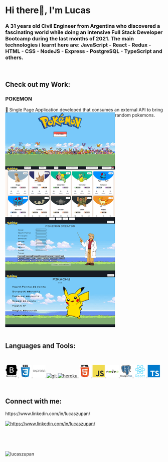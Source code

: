 <h1 align="left">Hi there👋, I'm Lucas</h1>
<h3 align="left">A 31 years old Civil Engineer from Argentina who discovered a fascinating world while doing an intensive Full Stack Developer Bootcamp during the last months of 2021. The main technologies i learnt here are: JavaScript - React - Redux - HTML - CSS - NodeJS - Express - PostgreSQL - TypeScript and others.  </h3>
<br>
<h2 align="left">Check out my Work:</h2>
<h3 align="left">POKEMON</h3>
📌 Single Page Application developed that consumes an external API to bring random pokemons.

<img align="left"  width= "350px" src='https://github.com/LucasZupan/lucaszupan/blob/main/landing.PNG' />
<img align="center" width= "350px" src='https://github.com/LucasZupan/lucaszupan/blob/main/main.PNG' /> <br>
<img align="left" width= "350px" src='https://github.com/LucasZupan/lucaszupan/blob/main/create.PNG' />
<img align="center"width= "350px" src='https://github.com/LucasZupan/lucaszupan/blob/main/detail.PNG' /> <br>
<br>

<h2 align="left">Languages and Tools:</h2><br>
<p align="left"> <a href="https://getbootstrap.com" target="_blank" rel="noreferrer"> <img src="https://raw.githubusercontent.com/devicons/devicon/master/icons/bootstrap/bootstrap-plain-wordmark.svg" alt="bootstrap" width="40" height="40"/> </a> <a href="https://www.w3schools.com/css/" target="_blank" rel="noreferrer"> <img src="https://raw.githubusercontent.com/devicons/devicon/master/icons/css3/css3-original-wordmark.svg" alt="css3" width="40" height="40"/> </a> <a href="https://expressjs.com" target="_blank" rel="noreferrer"> <img src="https://raw.githubusercontent.com/devicons/devicon/master/icons/express/express-original-wordmark.svg" alt="express" width="40" height="40"/> </a> <a href="https://git-scm.com/" target="_blank" rel="noreferrer"> <img src="https://www.vectorlogo.zone/logos/git-scm/git-scm-icon.svg" alt="git" width="40" height="40"/> </a> <a href="https://heroku.com" target="_blank" rel="noreferrer"> <img src="https://www.vectorlogo.zone/logos/heroku/heroku-icon.svg" alt="heroku" width="40" height="40"/> </a> <a href="https://www.w3.org/html/" target="_blank" rel="noreferrer"> <img src="https://raw.githubusercontent.com/devicons/devicon/master/icons/html5/html5-original-wordmark.svg" alt="html5" width="40" height="40"/> </a> <a href="https://developer.mozilla.org/en-US/docs/Web/JavaScript" target="_blank" rel="noreferrer"> <img src="https://raw.githubusercontent.com/devicons/devicon/master/icons/javascript/javascript-original.svg" alt="javascript" width="40" height="40"/> </a> <a href="https://nodejs.org" target="_blank" rel="noreferrer"> <img src="https://raw.githubusercontent.com/devicons/devicon/master/icons/nodejs/nodejs-original-wordmark.svg" alt="nodejs" width="40" height="40"/> </a> <a href="https://www.postgresql.org" target="_blank" rel="noreferrer"> <img src="https://raw.githubusercontent.com/devicons/devicon/master/icons/postgresql/postgresql-original-wordmark.svg" alt="postgresql" width="40" height="40"/> </a> <a href="https://reactjs.org/" target="_blank" rel="noreferrer"> <img src="https://raw.githubusercontent.com/devicons/devicon/master/icons/react/react-original-wordmark.svg" alt="react" width="40" height="40"/> </a> <a href="https://www.typescriptlang.org/" target="_blank" rel="noreferrer"> <img src="https://raw.githubusercontent.com/devicons/devicon/master/icons/typescript/typescript-original.svg" alt="typescript" width="40" height="40"/> </a> </p>

<br>
<h2 align="left">Connect with me:</h2>
https://www.linkedin.com/in/lucaszupan/
<br>
<p align="left">
<a href="https://linkedin.com/in/https://www.linkedin.com/in/lucaszupan/" target="blank"><img align="center" src="https://raw.githubusercontent.com/rahuldkjain/github-profile-readme-generator/master/src/images/icons/Social/linked-in-alt.svg" alt="https://www.linkedin.com/in/lucaszupan/" height="30" width="40" /></a>
</p>

<br>
<br>
<br>


<p align="left"> <img src="https://komarev.com/ghpvc/?username=lucaszupan&label=Profile%20views&color=0e75b6&style=flat" alt="lucaszupan" /> </p>
